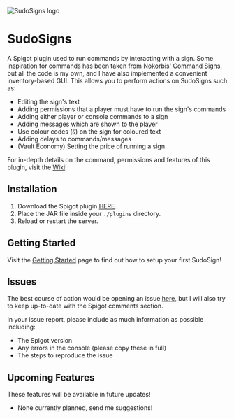 ![SudoSigns logo](https://mylesmor.dev/sudosigns/logo.png)

# SudoSigns
A Spigot plugin used to run commands by interacting with a sign. Some inspiration for commands has been taken from [Nokorbis' Command Signs](https://www.spigotmc.org/resources/command-signs.10512/), but all the code is my own, and I have also implemented a convenient inventory-based GUI. 
This allows you to perform actions on SudoSigns such as:
* Editing the sign's text
* Adding permissions that a player must have to run the sign's commands
* Adding either player or console commands to a sign
* Adding messages which are shown to the player
* Use colour codes (`&`) on the sign for coloured text
* Adding delays to commands/messages
* (Vault Economy) Setting the price of running a sign

For in-depth details on the command, permissions and features of this plugin, visit the [Wiki](https://github.com/MylesMor/SudoSigns/wiki)!

## Installation
1. Download the Spigot plugin [HERE](https://www.spigotmc.org/resources/sudosigns-commands-messages-on-signs.80758/).
2. Place the JAR file inside your `./plugins` directory.
3. Reload or restart the server.

## Getting Started
Visit the [Getting Started](https://github.com/MylesMor/SudoSigns/wiki/Getting-Started) page to find out how to setup your first SudoSign!

## Issues
The best course of action would be opening an issue [here](https://github.com/MylesMor/SudoSigns/issues), but I will also try to keep up-to-date with the Spigot comments section.

In your issue report, please include as much information as possible including:
* The Spigot version
* Any errors in the console (please copy these in full)
* The steps to reproduce the issue

## Upcoming Features
These features will be available in future updates!
* None currently planned, send me suggestions!
